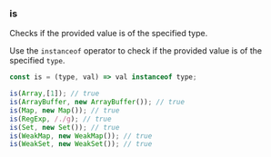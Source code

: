 ### is

Checks if the provided value is of the specified type.

Use the `instanceof` operator to check if the provided value is of the specified `type`.

```js
const is = (type, val) => val instanceof type;
```

```js
is(Array,[1]); // true
is(ArrayBuffer, new ArrayBuffer()); // true
is(Map, new Map()); // true
is(RegExp, /./g); // true
is(Set, new Set()); // true
is(WeakMap, new WeakMap()); // true
is(WeakSet, new WeakSet()); // true
```
